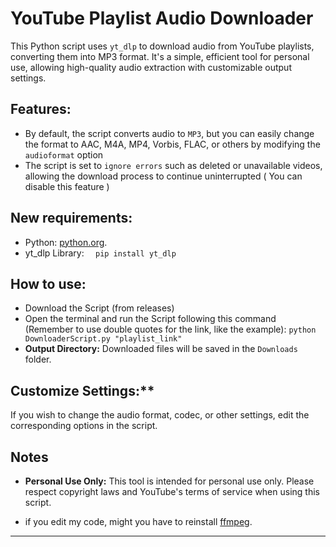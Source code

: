 
# YouTube Playlist Audio Downloader
This Python script uses `yt_dlp` to download audio from YouTube playlists, converting them into MP3 format. It's a simple, efficient tool for personal use, allowing high-quality audio extraction with customizable output settings.

## Features:
- By default, the script converts audio to `MP3`, but you can easily change the format to AAC, M4A, MP4, Vorbis, FLAC, or others by modifying the `audioformat` option
- The script is set to `ignore errors` such as deleted or unavailable videos, allowing the download process to continue uninterrupted ( You can disable this feature )

## New requirements:
- Python: [python.org](https://www.python.org/).
- yt_dlp Library:
  ```  pip install yt_dlp```

## How to use:
- Download the Script (from releases)
- Open the terminal and run the Script following this command (Remember to use double quotes for the link, like the example):
  ```python DownloaderScript.py "playlist_link"```
- **Output Directory:** Downloaded files will be saved in the `Downloads` folder.
  
## Customize Settings:**

   If you wish to change the audio format, codec, or other settings, edit the corresponding options in the script.


## Notes

- **Personal Use Only:** This tool is intended for personal use only. Please respect copyright laws and YouTube's terms of service when using this script.

- if you edit my code, might you have to reinstall [ffmpeg](https://github.com/BtbN/FFmpeg-Builds/releases).
--- 
